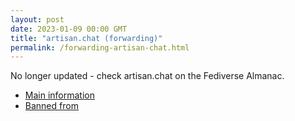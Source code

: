 ```yaml
---
layout: post
date: 2023-01-09 00:00 GMT
title: "artisan.chat (forwarding)"
permalink: /forwarding-artisan-chat.html
---
```


No longer updated - check artisan.chat on the Fediverse Almanac.

* [Main information](https://www.fediversealmanac.com/api/v1/instances/artisan.chat)
* [Banned from](https://www.fediversealmanac.com/api/v1/instances/artisan.chat/banned_from)

